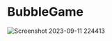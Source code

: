 # BubbleGame
![Screenshot 2023-09-11 224413](https://github.com/vkas9/BubbleGame/assets/81951052/32b7d04b-3735-4338-b33d-3358494933c7)
